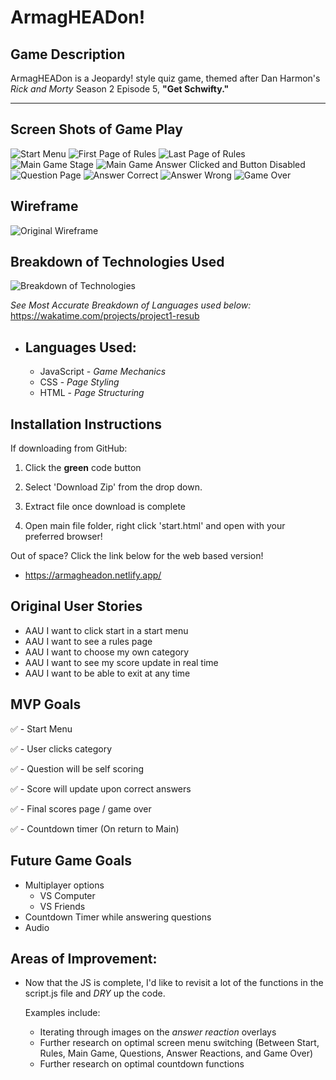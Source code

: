 # ArmagHEADon!

## Game Description

ArmagHEADon is a Jeopardy! style quiz game, themed after Dan Harmon's <i>Rick and Morty</i> Season 2 Episode 5, <b> "Get Schwifty." </b>

<hr/>

## Screen Shots of Game Play

![Start Menu](./assets/gameImages/startMenu.png)
![First Page of Rules](./assets/gameImages/rulesPage.png)
![Last Page of Rules](./assets/gameImages/rulesPageFinal.png)
![Main Game Stage](./assets/gameImages/mainGame.png)
![Main Game Answer Clicked and Button Disabled](./assets/gameImages/mainGameAnswerClickedDisabled.png)
![Question Page](./assets/gameImages/questionPage.png)
![Answer Correct](./assets/gameImages/answerReactionCorrect.png)
![Answer Wrong](./assets/gameImages/answerReactionWrong.png)
![Game Over](./assets/gameImages/gameOver.png)

## Wireframe

![Original Wireframe](./assets/gameImages/wireFrame.png)

## Breakdown of Technologies Used

![Breakdown of Technologies](./assets/gameImages/gameTechnologiesBreakdown.png)

<i>See Most Accurate Breakdown of Languages used below:</i>
https://wakatime.com/projects/project1-resub

- ## Languages Used:
  - JavaScript - <i>Game Mechanics</i>
  - CSS - <i>Page Styling</i>
  - HTML - <i>Page Structuring</i>

## Installation Instructions

If downloading from GitHub:

1. Click the <b>green</b> code button

2. Select 'Download Zip' from the drop down.

3. Extract file once download is complete

4. Open main file folder, right click 'start.html' and open with your preferred browser!

Out of space? Click the link below for the web based version!

- https://armagheadon.netlify.app/

## Original User Stories

- AAU I want to click start in a start menu
- AAU I want to see a rules page
- AAU I want to choose my own category
- AAU I want to see my score update in real time
- AAU I want to be able to exit at any time

## MVP Goals

✅ - Start Menu

✅ - User clicks category

✅ - Question will be self scoring

✅ - Score will update upon correct answers

✅ - Final scores page / game over

✅ - Countdown timer (On return to Main)


##  Future Game Goals

- Multiplayer options
  - VS Computer
  - VS Friends
- Countdown Timer while answering questions
- Audio

## Areas of Improvement:

- Now that the JS is complete, I'd like to revisit a lot of the functions in the script.js file and <i>DRY</i> up the code. <br>

  Examples include:
  - Iterating through images on the <i>answer reaction</i> overlays
  - Further research on optimal screen menu switching (Between Start, Rules, Main Game, Questions, Answer Reactions, and Game Over)
  - Further research on optimal countdown functions

